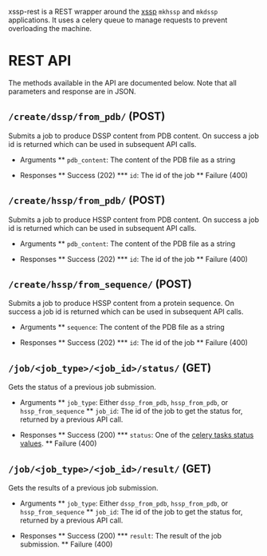 xssp-rest is a REST wrapper around the [xssp][1] `mkhssp` and `mkdssp`
applications. It uses a celery queue to manage requests to prevent overloading
the machine.

# REST API

The methods available in the API are documented below. Note that all parameters
and response are in JSON.

## `/create/dssp/from_pdb/` (POST)

Submits a job to produce DSSP content from PDB content. On success a job id is
returned which can be used in subsequent API calls.

* Arguments
** `pdb_content`: The content of the PDB file as a string

* Responses
** Success (202)
*** `id`: The id of the job
** Failure (400)

## `/create/hssp/from_pdb/` (POST)

Submits a job to produce HSSP content from PDB content. On success a job id is
returned which can be used in subsequent API calls.

* Arguments
** `pdb_content`: The content of the PDB file as a string

* Responses
** Success (202)
*** `id`: The id of the job
** Failure (400)

## `/create/hssp/from_sequence/` (POST)

Submits a job to produce HSSP content from a protein sequence. On success a job
id is returned which can be used in subsequent API calls.

* Arguments
** `sequence`: The content of the PDB file as a string

* Responses
** Success (202)
*** `id`: The id of the job
** Failure (400)

## `/job/<job_type>/<job_id>/status/` (GET)

Gets the status of a previous job submission.

* Arguments
** `job_type`: Either `dssp_from_pdb`, `hssp_from_pdb`, or `hssp_from_sequence`
** `job_id`: The id of the job to get the status for, returned by a previous
             API call.

* Responses
** Success (200)
*** `status`: One of the [celery tasks status values][2].
** Failure (400)

## `/job/<job_type>/<job_id>/result/` (GET)

Gets the results of a previous job submission.

* Arguments
** `job_type`: Either `dssp_from_pdb`, `hssp_from_pdb`, or `hssp_from_sequence`
** `job_id`: The id of the job to get the status for, returned by a previous
             API call.

* Responses
** Success (200)
*** `result`: The result of the job submission.
** Failure (400)

[1]: https://github.com/cmbi/xssp
[2]: http://celery.readthedocs.org/en/latest/userguide/tasks.html#built-in-states
